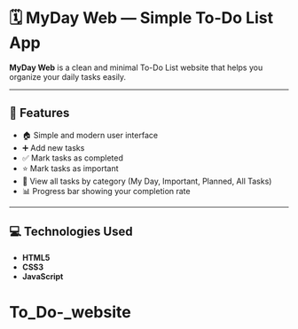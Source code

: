 # 🗓️ MyDay Web — Simple To-Do List App

**MyDay Web** is a clean and minimal To-Do List website that helps you organize your daily tasks easily.

---

## 🚀 Features
- 🏠 Simple and modern user interface  
- ➕ Add new tasks  
- ✅ Mark tasks as completed  
- ⭐ Mark tasks as important  
- 📅 View all tasks by category (My Day, Important, Planned, All Tasks)  
- 📊 Progress bar showing your completion rate  

---

## 💻 Technologies Used
- **HTML5**
- **CSS3**
- **JavaScript**
# To_Do-_website
